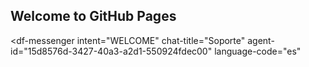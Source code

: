 ## Welcome to GitHub Pages

<script src="https://www.gstatic.com/dialogflow-console/fast/messenger/bootstrap.js?v=1"></script>
<df-messenger
  intent="WELCOME"
  chat-title="Soporte"
  agent-id="15d8576d-3427-40a3-a2d1-550924fdec00"
  language-code="es"
></df-messenger>
